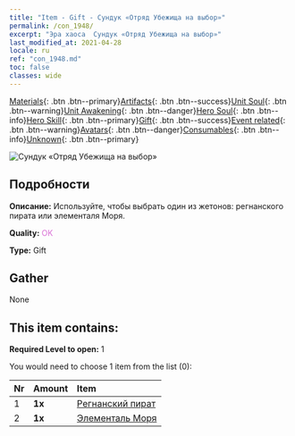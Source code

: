 ```yaml
---
title: "Item - Gift - Сундук «Отряд Убежища на выбор»"
permalink: /con_1948/
excerpt: "Эра хаоса  Сундук «Отряд Убежища на выбор»"
last_modified_at: 2021-04-28
locale: ru
ref: "con_1948.md"
toc: false
classes: wide
---
```

 [Materials](/ItemsRU/){: .btn .btn--primary}[Artifacts](/ItemsRU/Artifacts/){: .btn .btn--success}[Unit Soul](/ItemsRU/UnitSoul/){: .btn .btn--warning}[Unit Awakening](/ItemsRU/UnitAwakening/){: .btn .btn--danger}[Hero Soul](/ItemsRU/HeroSoul/){: .btn .btn--info}[Hero Skill](/ItemsRU/HeroSkill/){: .btn .btn--primary}[Gift](/ItemsRU/Gift/){: .btn .btn--success}[Event related](/ItemsRU/Events/){: .btn .btn--warning}[Avatars](/ItemsRU/Avatars/){: .btn .btn--danger}[Consumables](/ItemsRU/Consumables/){: .btn .btn--info}[Unknown](/ItemsRU/Unknown/){: .btn .btn--primary}

 ![Сундук «Отряд Убежища на выбор»](/images/t/i_904010.png)

## Подробности
 **Описание:** Используйте, чтобы выбрать один из жетонов: регнанского пирата или элементаля Моря.

 **Quality:** <span style="color: #DA70D6">OK</span>

 **Type:** Gift

## Gather

  None

## This item contains:

 **Required Level to open:** 1

 You would need to choose 1 item from the list (0):

  | Nr | Amount |     Item    |
  |:---|:-------|:------------|
  | 1 |  **1x** | [Регнанский пират](/ItemsRU/unt_273/) |  | 
  | 2 |  **1x** | [Элементаль Моря](/ItemsRU/unt_275/) |  | 
